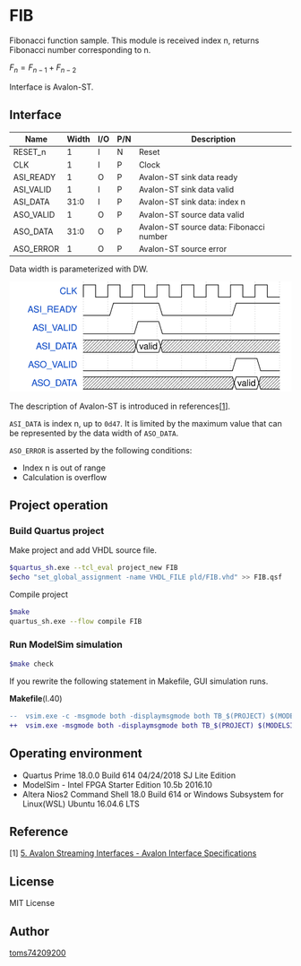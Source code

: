# FIB

Fibonacci function sample. This module is received index n, returns Fibonacci number corresponding to n. 

$F_n = F_{n-1} + F_{n-2}$

Interface is Avalon-ST.

## Interface

| Name      | Width | I/O  | P/N  | Description                             |
| --------- | ----- | ---- | ---- | --------------------------------------- |
| RESET_n   | 1     | I    | N    | Reset                                   |
| CLK       | 1     | I    | P    | Clock                                   |
| ASI_READY | 1     | O    | P    | Avalon-ST sink data ready               |
| ASI_VALID | 1     | I    | P    | Avalon-ST sink data valid               |
| ASI_DATA  | 31:0  | I    | P    | Avalon-ST sink data: index n            |
| ASO_VALID | 1     | O    | P    | Avalon-ST source data valid             |
| ASO_DATA  | 31:0  | O    | P    | Avalon-ST source data: Fibonacci number |
| ASO_ERROR | 1     | O    | P    | Avalon-ST source error                  |

Data width is parameterized with DW.

![interface wave diagram](./docs/fib_interface.svg)

<!-- 
{signal:[
{name:'CLK',wave:'p.......'},
{name:'ASI_READY',wave:'01.0..1.'},
{name:'ASI_VALID',wave:'0.10....'},
{name:'ASI_DATA',wave:'x.=x....',data:["valid"]},
{name:'ASO_VALID',wave:'0.....10'},
{name:'ASO_DATA',wave:'x.....=x',data:["valid"]},
]
}
 -->

The description of Avalon-ST is introduced in references[[1](#intel_ast)].

`ASI_DATA` is index n, up to `0d47`. It is limited by the maximum value that can be represented by the data width of `ASO_DATA`. 

`ASO_ERROR` is asserted by the following conditions:

- Index n is out of range
- Calculation is overflow

## Project operation

### Build Quartus project

Make project and add VHDL source file.

```bash
$quartus_sh.exe --tcl_eval project_new FIB
$echo "set_global_assignment -name VHDL_FILE pld/FIB.vhd" >> FIB.qsf
```

Compile project

```bash
$make
quartus_sh.exe --flow compile FIB
```

### Run ModelSim simulation

```bash
$make check
```

If you rewrite the following statement in Makefile, GUI simulation runs.

**Makefile**(l.40)

```diff
-- 	vsim.exe -c -msgmode both -displaymsgmode both TB_$(PROJECT) $(MODELSIM_DO_FLAGS)
++ 	vsim.exe -msgmode both -displaymsgmode both TB_$(PROJECT) $(MODELSIM_DO_FLAGS)
```

## Operating environment

- Quartus Prime 18.0.0 Build 614 04/24/2018 SJ Lite Edition
- ModelSim - Intel FPGA Starter Edition 10.5b 2016.10
- Altera Nios2 Command Shell 18.0 Build 614 or
  Windows Subsystem for Linux(WSL) Ubuntu 16.04.6 LTS

## Reference

[1]<a name="intel_ast"></a> [5. Avalon Streaming Interfaces - Avalon Interface Specifications](https://www.intel.com/content/www/us/en/programmable/documentation/nik1412467993397.html#nik1412467963376)

## License

MIT License

## Author

[toms74209200](<https://github.com/toms74209200>)
